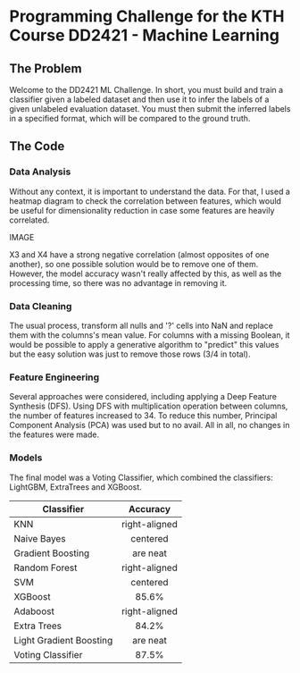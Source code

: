 # Programming Challenge for the KTH Course DD2421 - Machine Learning 

## The Problem
Welcome to the DD2421 ML Challenge. In short, you must build and train a classifier given a labeled dataset and then use it to infer the labels of a given unlabeled evaluation dataset. You must then submit the inferred labels in a specified format, which will be compared to the ground truth.

## The Code

### Data Analysis
Without any context, it is important to understand the data. For that, I used a heatmap diagram to check the correlation between features, which would be useful for dimensionality reduction in case some features are heavily correlated.

IMAGE

X3 and X4 have a strong negative correlation (almost opposites of one another), so one possible solution would be to remove one of them. However, the model accuracy wasn't really affected by this, as well as the processing time, so there was no advantage in removing it.

### Data Cleaning
The usual process, transform all nulls and '?' cells into NaN and replace them with the columns's mean value. For columns with a missing Boolean, it would be possible to apply a generative algorithm to "predict" this values but the easy solution was just to remove those rows (3/4 in total).

### Feature Engineering
Several approaches were considered, including applying a Deep Feature Synthesis (DFS). Using DFS with multiplication operation between columns, the number of features increased to 34. To reduce this number, Principal Component Analysis (PCA) was used but to no avail.
All in all, no changes in the features were made.

### Models
The final model was a Voting Classifier, which combined the classifiers: LightGBM, ExtraTrees and XGBoost.

| Classifier        | Accuracy
| ------------- |:-------------:|
| KNN    | right-aligned |
| Naive Bayes      | centered |     
| Gradient Boosting | are neat  |  
| Random Forest   | right-aligned |
| SVM     | centered    |  
| XGBoost | 85.6% |
| Adaboost   | right-aligned |
| Extra Trees      | 84.2%  |   
| Light Gradient Boosting | are neat |
| Voting Classifier | 87.5% |

